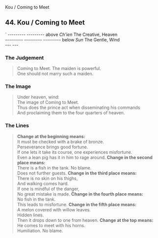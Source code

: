 Kou / Coming to Meet
## 44. Kou / Coming to Meet
`      ---------
      --------- above _Ch'ien_ The Creative, Heaven  
      ---------
      ---------
      --------- below _Sun_ The Gentle, Wind  
      ---   ---
### The Judgement
> Coming to Meet. The maiden is powerful.  
 One should not marry such a maiden.
### The Image
> Under heaven, wind:  
 The image of Coming to Meet.  
 Thus does the prince act when disseminating his commands  
 And proclaiming them to the four quarters of heaven.
### The Lines

 > **Change at the beginning means:**  
 It must be checked with a brake of bronze.  
 Perseverance brings good fortune.  
 If one lets it take its course, one experiences misfortune.  
 Even a lean pig has it in him to rage around.
 > **Change in the second place means:**  
 There is a fish in the tank. No blame.  
 Does not further guests.
 > **Change in the third place means:**  
 There is no skin on his thighs,  
 And walking comes hard.  
 If one is mindful of the danger,  
 No great mistake is made.
 > **Change in the fourth place means:**  
 No fish in the tank.  
 This leads to misfortune.
 > **Change in the fifth place means:**  
 A melon covered with willow leaves.  
 Hidden lines.  
 Then it drops down to one from heaven.
 > **Change at the top means:**  
 He comes to meet with his horns.  
 Humiliation. No blame.



